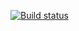 [![Build status](https://ci.appveyor.com/api/projects/status/0jps8xo92stuf713?svg=true)](https://ci.appveyor.com/project/Rbghero/app-mbank)
